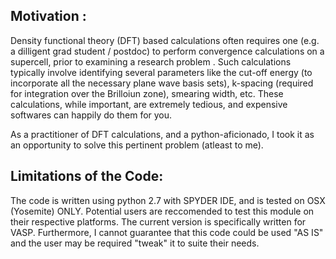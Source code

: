 Motivation :
------------
Density functional theory (DFT) based calculations often requires one (e.g. a dilligent grad student / postdoc) to 
perform convergence calculations on a supercell, prior to examining a research problem . Such calculations typically 
involve identifying several parameters  like the cut-off energy (to incorporate all the necessary plane wave basis sets), 
k-spacing (required for integration over the Brilloiun zone), smearing width, etc. These calculations, while important, 
are extremely tedious, and expensive softwares can happily do them for you.

As a practitioner of  DFT calculations, and a python-aficionado, I took it as an
opportunity to solve this pertinent problem (atleast to me).  

Limitations of the Code:
------------------------
The code is written using python 2.7 with SPYDER IDE, and is tested on OSX (Yosemite) ONLY. Potential users are reccomended
to test this module on their respective platforms. The current version is specifically written for VASP. Furthermore, I 
cannot guarantee that this code could be used "AS IS" and the user may be required "tweak" it to suite their needs.  
